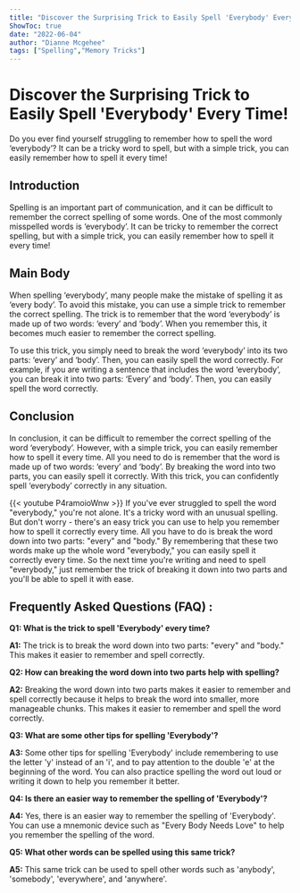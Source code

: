 ```yaml
---
title: "Discover the Surprising Trick to Easily Spell 'Everybody' Every Time!"
ShowToc: true 
date: "2022-06-04"
author: "Dianne Mcgehee" 
tags: ["Spelling","Memory Tricks"]
---
```

# Discover the Surprising Trick to Easily Spell 'Everybody' Every Time!

Do you ever find yourself struggling to remember how to spell the word ‘everybody’? It can be a tricky word to spell, but with a simple trick, you can easily remember how to spell it every time!

## Introduction

Spelling is an important part of communication, and it can be difficult to remember the correct spelling of some words. One of the most commonly misspelled words is ‘everybody’. It can be tricky to remember the correct spelling, but with a simple trick, you can easily remember how to spell it every time!

## Main Body

When spelling ‘everybody’, many people make the mistake of spelling it as ‘every body’. To avoid this mistake, you can use a simple trick to remember the correct spelling. The trick is to remember that the word ‘everybody’ is made up of two words: ‘every’ and ‘body’. When you remember this, it becomes much easier to remember the correct spelling.

To use this trick, you simply need to break the word ‘everybody’ into its two parts: ‘every’ and ‘body’. Then, you can easily spell the word correctly. For example, if you are writing a sentence that includes the word ‘everybody’, you can break it into two parts: ‘Every’ and ‘body’. Then, you can easily spell the word correctly.

## Conclusion

In conclusion, it can be difficult to remember the correct spelling of the word ‘everybody’. However, with a simple trick, you can easily remember how to spell it every time. All you need to do is remember that the word is made up of two words: ‘every’ and ‘body’. By breaking the word into two parts, you can easily spell it correctly. With this trick, you can confidently spell ‘everybody’ correctly in any situation.

{{< youtube P4ramoioWnw >}} 
If you've ever struggled to spell the word "everybody," you're not alone. It's a tricky word with an unusual spelling. But don't worry - there's an easy trick you can use to help you remember how to spell it correctly every time. All you have to do is break the word down into two parts: "every" and "body." By remembering that these two words make up the whole word "everybody," you can easily spell it correctly every time. So the next time you're writing and need to spell "everybody," just remember the trick of breaking it down into two parts and you'll be able to spell it with ease.

## Frequently Asked Questions (FAQ) :
**Q1: What is the trick to spell 'Everybody' every time?**

**A1:** The trick is to break the word down into two parts: "every" and "body." This makes it easier to remember and spell correctly.

**Q2: How can breaking the word down into two parts help with spelling?**

**A2:** Breaking the word down into two parts makes it easier to remember and spell correctly because it helps to break the word into smaller, more manageable chunks. This makes it easier to remember and spell the word correctly.

**Q3: What are some other tips for spelling 'Everybody'?**

**A3:** Some other tips for spelling 'Everybody' include remembering to use the letter 'y' instead of an 'i', and to pay attention to the double 'e' at the beginning of the word. You can also practice spelling the word out loud or writing it down to help you remember it better.

**Q4: Is there an easier way to remember the spelling of 'Everybody'?**

**A4:** Yes, there is an easier way to remember the spelling of 'Everybody'. You can use a mnemonic device such as "Every Body Needs Love" to help you remember the spelling of the word. 

**Q5: What other words can be spelled using this same trick?**

**A5:** This same trick can be used to spell other words such as 'anybody', 'somebody', 'everywhere', and 'anywhere'.





